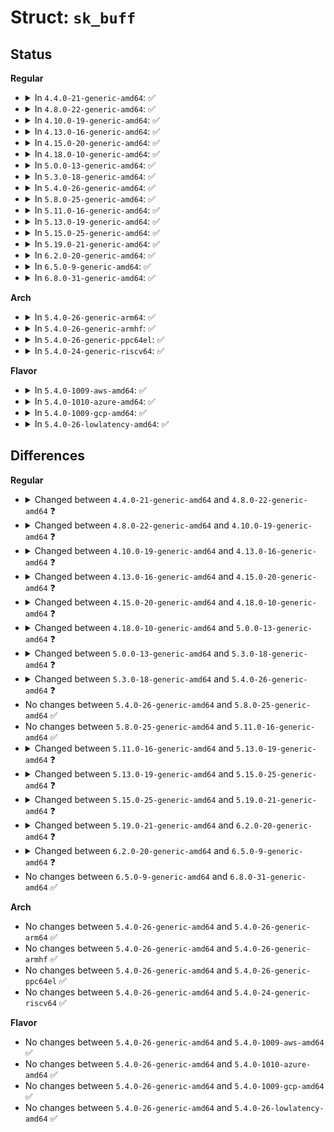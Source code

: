 # Struct: <code>sk_buff</code>

## Status
<b>Regular</b>
<ul>
<li>
<details>
<summary>In <code>4.4.0-21-generic-amd64</code>: ✅</summary>

```c
struct sk_buff {
    struct sk_buff * next;
    struct sk_buff * prev;
    ktime_t tstamp;
    struct skb_mstamp skb_mstamp;
    struct rb_node rbnode;
    struct sock * sk;
    struct net_device * dev;
    char[48] cb;
    long unsigned int _skb_refdst;
    void (*)(struct sk_buff *) destructor;
    struct sec_path * sp;
    struct nf_conntrack * nfct;
    struct nf_bridge_info * nf_bridge;
    unsigned int len;
    unsigned int data_len;
    __u16 mac_len;
    __u16 hdr_len;
    __u16 queue_mapping;
    __u8 cloned;
    __u8 nohdr;
    __u8 fclone;
    __u8 peeked;
    __u8 head_frag;
    __u8 xmit_more;
    __u32[0] headers_start;
    __u8[0] __pkt_type_offset;
    __u8 pkt_type;
    __u8 pfmemalloc;
    __u8 ignore_df;
    __u8 nfctinfo;
    __u8 nf_trace;
    __u8 ip_summed;
    __u8 ooo_okay;
    __u8 l4_hash;
    __u8 sw_hash;
    __u8 wifi_acked_valid;
    __u8 wifi_acked;
    __u8 no_fcs;
    __u8 encapsulation;
    __u8 encap_hdr_csum;
    __u8 csum_valid;
    __u8 csum_complete_sw;
    __u8 csum_level;
    __u8 csum_bad;
    __u8 ndisc_nodetype;
    __u8 ipvs_property;
    __u8 inner_protocol_type;
    __u8 remcsum_offload;
    __u16 tc_index;
    __u16 tc_verd;
    __wsum csum;
    __u16 csum_start;
    __u16 csum_offset;
    __u32 priority;
    int skb_iif;
    __u32 hash;
    __be16 vlan_proto;
    __u16 vlan_tci;
    unsigned int napi_id;
    unsigned int sender_cpu;
    __u32 secmark;
    __u32 mark;
    __u32 reserved_tailroom;
    __be16 inner_protocol;
    __u8 inner_ipproto;
    __u16 inner_transport_header;
    __u16 inner_network_header;
    __u16 inner_mac_header;
    __be16 protocol;
    __u16 transport_header;
    __u16 network_header;
    __u16 mac_header;
    __u32[0] headers_end;
    sk_buff_data_t tail;
    sk_buff_data_t end;
    unsigned char * head;
    unsigned char * data;
    unsigned int truesize;
    atomic_t users;
}
```
</details>
</li>
<li>
<details>
<summary>In <code>4.8.0-22-generic-amd64</code>: ✅</summary>

```c
struct sk_buff {
    struct sk_buff * next;
    struct sk_buff * prev;
    ktime_t tstamp;
    struct skb_mstamp skb_mstamp;
    struct rb_node rbnode;
    struct sock * sk;
    struct net_device * dev;
    char[48] cb;
    long unsigned int _skb_refdst;
    void (*)(struct sk_buff *) destructor;
    struct sec_path * sp;
    struct nf_conntrack * nfct;
    struct nf_bridge_info * nf_bridge;
    unsigned int len;
    unsigned int data_len;
    __u16 mac_len;
    __u16 hdr_len;
    __u16 queue_mapping;
    __u8 cloned;
    __u8 nohdr;
    __u8 fclone;
    __u8 peeked;
    __u8 head_frag;
    __u8 xmit_more;
    __u32[0] headers_start;
    __u8[0] __pkt_type_offset;
    __u8 pkt_type;
    __u8 pfmemalloc;
    __u8 ignore_df;
    __u8 nfctinfo;
    __u8 nf_trace;
    __u8 ip_summed;
    __u8 ooo_okay;
    __u8 l4_hash;
    __u8 sw_hash;
    __u8 wifi_acked_valid;
    __u8 wifi_acked;
    __u8 no_fcs;
    __u8 encapsulation;
    __u8 encap_hdr_csum;
    __u8 csum_valid;
    __u8 csum_complete_sw;
    __u8 csum_level;
    __u8 csum_bad;
    __u8 ndisc_nodetype;
    __u8 ipvs_property;
    __u8 inner_protocol_type;
    __u8 remcsum_offload;
    __u16 tc_index;
    __u16 tc_verd;
    __wsum csum;
    __u16 csum_start;
    __u16 csum_offset;
    __u32 priority;
    int skb_iif;
    __u32 hash;
    __be16 vlan_proto;
    __u16 vlan_tci;
    unsigned int napi_id;
    unsigned int sender_cpu;
    __u32 secmark;
    __u32 offload_fwd_mark;
    __u32 mark;
    __u32 reserved_tailroom;
    __be16 inner_protocol;
    __u8 inner_ipproto;
    __u16 inner_transport_header;
    __u16 inner_network_header;
    __u16 inner_mac_header;
    __be16 protocol;
    __u16 transport_header;
    __u16 network_header;
    __u16 mac_header;
    __u32[0] headers_end;
    sk_buff_data_t tail;
    sk_buff_data_t end;
    unsigned char * head;
    unsigned char * data;
    unsigned int truesize;
    atomic_t users;
}
```
</details>
</li>
<li>
<details>
<summary>In <code>4.10.0-19-generic-amd64</code>: ✅</summary>

```c
struct sk_buff {
    struct sk_buff * next;
    struct sk_buff * prev;
    ktime_t tstamp;
    struct skb_mstamp skb_mstamp;
    struct rb_node rbnode;
    struct sock * sk;
    struct net_device * dev;
    long unsigned int dev_scratch;
    char[48] cb;
    long unsigned int _skb_refdst;
    void (*)(struct sk_buff *) destructor;
    struct sec_path * sp;
    struct nf_conntrack * nfct;
    struct nf_bridge_info * nf_bridge;
    unsigned int len;
    unsigned int data_len;
    __u16 mac_len;
    __u16 hdr_len;
    __u16 queue_mapping;
    __u8[0] __cloned_offset;
    __u8 cloned;
    __u8 nohdr;
    __u8 fclone;
    __u8 peeked;
    __u8 head_frag;
    __u8 xmit_more;
    __u8 __unused;
    __u32[0] headers_start;
    __u8[0] __pkt_type_offset;
    __u8 pkt_type;
    __u8 pfmemalloc;
    __u8 ignore_df;
    __u8 nfctinfo;
    __u8 nf_trace;
    __u8 ip_summed;
    __u8 ooo_okay;
    __u8 l4_hash;
    __u8 sw_hash;
    __u8 wifi_acked_valid;
    __u8 wifi_acked;
    __u8 no_fcs;
    __u8 encapsulation;
    __u8 encap_hdr_csum;
    __u8 csum_valid;
    __u8 csum_complete_sw;
    __u8 csum_level;
    __u8 csum_bad;
    __u8 ndisc_nodetype;
    __u8 ipvs_property;
    __u8 inner_protocol_type;
    __u8 remcsum_offload;
    __u8 offload_fwd_mark;
    __u16 tc_index;
    __u16 tc_verd;
    __wsum csum;
    __u16 csum_start;
    __u16 csum_offset;
    __u32 priority;
    int skb_iif;
    __u32 hash;
    __be16 vlan_proto;
    __u16 vlan_tci;
    unsigned int napi_id;
    unsigned int sender_cpu;
    __u32 secmark;
    __u32 mark;
    __u32 reserved_tailroom;
    __be16 inner_protocol;
    __u8 inner_ipproto;
    __u16 inner_transport_header;
    __u16 inner_network_header;
    __u16 inner_mac_header;
    __be16 protocol;
    __u16 transport_header;
    __u16 network_header;
    __u16 mac_header;
    __u32[0] headers_end;
    sk_buff_data_t tail;
    sk_buff_data_t end;
    unsigned char * head;
    unsigned char * data;
    unsigned int truesize;
    atomic_t users;
}
```
</details>
</li>
<li>
<details>
<summary>In <code>4.13.0-16-generic-amd64</code>: ✅</summary>

```c
struct sk_buff {
    struct sk_buff * next;
    struct sk_buff * prev;
    ktime_t tstamp;
    u64 skb_mstamp;
    struct rb_node rbnode;
    struct sock * sk;
    struct net_device * dev;
    long unsigned int dev_scratch;
    char[48] cb;
    long unsigned int _skb_refdst;
    void (*)(struct sk_buff *) destructor;
    struct sec_path * sp;
    long unsigned int _nfct;
    struct nf_bridge_info * nf_bridge;
    unsigned int len;
    unsigned int data_len;
    __u16 mac_len;
    __u16 hdr_len;
    __u16 queue_mapping;
    __u8[0] __cloned_offset;
    __u8 cloned;
    __u8 nohdr;
    __u8 fclone;
    __u8 peeked;
    __u8 head_frag;
    __u8 xmit_more;
    __u8 __unused;
    __u32[0] headers_start;
    __u8[0] __pkt_type_offset;
    __u8 pkt_type;
    __u8 pfmemalloc;
    __u8 ignore_df;
    __u8 nf_trace;
    __u8 ip_summed;
    __u8 ooo_okay;
    __u8 l4_hash;
    __u8 sw_hash;
    __u8 wifi_acked_valid;
    __u8 wifi_acked;
    __u8 no_fcs;
    __u8 encapsulation;
    __u8 encap_hdr_csum;
    __u8 csum_valid;
    __u8 csum_complete_sw;
    __u8 csum_level;
    __u8 csum_not_inet;
    __u8 dst_pending_confirm;
    __u8 ndisc_nodetype;
    __u8 ipvs_property;
    __u8 inner_protocol_type;
    __u8 remcsum_offload;
    __u8 offload_fwd_mark;
    __u8 tc_skip_classify;
    __u8 tc_at_ingress;
    __u8 tc_redirected;
    __u8 tc_from_ingress;
    __u16 tc_index;
    __wsum csum;
    __u16 csum_start;
    __u16 csum_offset;
    __u32 priority;
    int skb_iif;
    __u32 hash;
    __be16 vlan_proto;
    __u16 vlan_tci;
    unsigned int napi_id;
    unsigned int sender_cpu;
    __u32 secmark;
    __u32 mark;
    __u32 reserved_tailroom;
    __be16 inner_protocol;
    __u8 inner_ipproto;
    __u16 inner_transport_header;
    __u16 inner_network_header;
    __u16 inner_mac_header;
    __be16 protocol;
    __u16 transport_header;
    __u16 network_header;
    __u16 mac_header;
    __u32[0] headers_end;
    sk_buff_data_t tail;
    sk_buff_data_t end;
    unsigned char * head;
    unsigned char * data;
    unsigned int truesize;
    refcount_t users;
}
```
</details>
</li>
<li>
<details>
<summary>In <code>4.15.0-20-generic-amd64</code>: ✅</summary>

```c
struct sk_buff {
    struct sk_buff * next;
    struct sk_buff * prev;
    struct net_device * dev;
    long unsigned int dev_scratch;
    struct rb_node rbnode;
    struct sock * sk;
    ktime_t tstamp;
    u64 skb_mstamp;
    char[48] cb;
    long unsigned int _skb_refdst;
    void (*)(struct sk_buff *) destructor;
    struct list_head tcp_tsorted_anchor;
    struct sec_path * sp;
    long unsigned int _nfct;
    struct nf_bridge_info * nf_bridge;
    unsigned int len;
    unsigned int data_len;
    __u16 mac_len;
    __u16 hdr_len;
    __u16 queue_mapping;
    __u8[0] __cloned_offset;
    __u8 cloned;
    __u8 nohdr;
    __u8 fclone;
    __u8 peeked;
    __u8 head_frag;
    __u8 xmit_more;
    __u8 __unused;
    __u32[0] headers_start;
    __u8[0] __pkt_type_offset;
    __u8 pkt_type;
    __u8 pfmemalloc;
    __u8 ignore_df;
    __u8 nf_trace;
    __u8 ip_summed;
    __u8 ooo_okay;
    __u8 l4_hash;
    __u8 sw_hash;
    __u8 wifi_acked_valid;
    __u8 wifi_acked;
    __u8 no_fcs;
    __u8 encapsulation;
    __u8 encap_hdr_csum;
    __u8 csum_valid;
    __u8 csum_complete_sw;
    __u8 csum_level;
    __u8 csum_not_inet;
    __u8 dst_pending_confirm;
    __u8 ndisc_nodetype;
    __u8 ipvs_property;
    __u8 inner_protocol_type;
    __u8 remcsum_offload;
    __u8 offload_fwd_mark;
    __u8 offload_mr_fwd_mark;
    __u8 tc_skip_classify;
    __u8 tc_at_ingress;
    __u8 tc_redirected;
    __u8 tc_from_ingress;
    __u16 tc_index;
    __wsum csum;
    __u16 csum_start;
    __u16 csum_offset;
    __u32 priority;
    int skb_iif;
    __u32 hash;
    __be16 vlan_proto;
    __u16 vlan_tci;
    unsigned int napi_id;
    unsigned int sender_cpu;
    __u32 secmark;
    __u32 mark;
    __u32 reserved_tailroom;
    __be16 inner_protocol;
    __u8 inner_ipproto;
    __u16 inner_transport_header;
    __u16 inner_network_header;
    __u16 inner_mac_header;
    __be16 protocol;
    __u16 transport_header;
    __u16 network_header;
    __u16 mac_header;
    __u32[0] headers_end;
    sk_buff_data_t tail;
    sk_buff_data_t end;
    unsigned char * head;
    unsigned char * data;
    unsigned int truesize;
    refcount_t users;
}
```
</details>
</li>
<li>
<details>
<summary>In <code>4.18.0-10-generic-amd64</code>: ✅</summary>

```c
struct sk_buff {
    struct sk_buff * next;
    struct sk_buff * prev;
    struct net_device * dev;
    long unsigned int dev_scratch;
    int ip_defrag_offset;
    struct rb_node rbnode;
    struct sock * sk;
    ktime_t tstamp;
    u64 skb_mstamp;
    char[48] cb;
    long unsigned int _skb_refdst;
    void (*)(struct sk_buff *) destructor;
    struct list_head tcp_tsorted_anchor;
    struct sec_path * sp;
    long unsigned int _nfct;
    struct nf_bridge_info * nf_bridge;
    unsigned int len;
    unsigned int data_len;
    __u16 mac_len;
    __u16 hdr_len;
    __u16 queue_mapping;
    __u8[0] __cloned_offset;
    __u8 cloned;
    __u8 nohdr;
    __u8 fclone;
    __u8 peeked;
    __u8 head_frag;
    __u8 xmit_more;
    __u8 pfmemalloc;
    __u32[0] headers_start;
    __u8[0] __pkt_type_offset;
    __u8 pkt_type;
    __u8 ignore_df;
    __u8 nf_trace;
    __u8 ip_summed;
    __u8 ooo_okay;
    __u8 l4_hash;
    __u8 sw_hash;
    __u8 wifi_acked_valid;
    __u8 wifi_acked;
    __u8 no_fcs;
    __u8 encapsulation;
    __u8 encap_hdr_csum;
    __u8 csum_valid;
    __u8 csum_complete_sw;
    __u8 csum_level;
    __u8 csum_not_inet;
    __u8 dst_pending_confirm;
    __u8 ndisc_nodetype;
    __u8 ipvs_property;
    __u8 inner_protocol_type;
    __u8 remcsum_offload;
    __u8 offload_fwd_mark;
    __u8 offload_mr_fwd_mark;
    __u8 tc_skip_classify;
    __u8 tc_at_ingress;
    __u8 tc_redirected;
    __u8 tc_from_ingress;
    __u16 tc_index;
    __wsum csum;
    __u16 csum_start;
    __u16 csum_offset;
    __u32 priority;
    int skb_iif;
    __u32 hash;
    __be16 vlan_proto;
    __u16 vlan_tci;
    unsigned int napi_id;
    unsigned int sender_cpu;
    __u32 secmark;
    __u32 mark;
    __u32 reserved_tailroom;
    __be16 inner_protocol;
    __u8 inner_ipproto;
    __u16 inner_transport_header;
    __u16 inner_network_header;
    __u16 inner_mac_header;
    __be16 protocol;
    __u16 transport_header;
    __u16 network_header;
    __u16 mac_header;
    __u32[0] headers_end;
    sk_buff_data_t tail;
    sk_buff_data_t end;
    unsigned char * head;
    unsigned char * data;
    unsigned int truesize;
    refcount_t users;
}
```
</details>
</li>
<li>
<details>
<summary>In <code>5.0.0-13-generic-amd64</code>: ✅</summary>

```c
struct sk_buff {
    struct sk_buff * next;
    struct sk_buff * prev;
    struct net_device * dev;
    long unsigned int dev_scratch;
    struct rb_node rbnode;
    struct list_head list;
    struct sock * sk;
    int ip_defrag_offset;
    ktime_t tstamp;
    u64 skb_mstamp_ns;
    char[48] cb;
    long unsigned int _skb_refdst;
    void (*)(struct sk_buff *) destructor;
    struct list_head tcp_tsorted_anchor;
    long unsigned int _nfct;
    unsigned int len;
    unsigned int data_len;
    __u16 mac_len;
    __u16 hdr_len;
    __u16 queue_mapping;
    __u8[0] __cloned_offset;
    __u8 cloned;
    __u8 nohdr;
    __u8 fclone;
    __u8 peeked;
    __u8 head_frag;
    __u8 xmit_more;
    __u8 pfmemalloc;
    __u8 active_extensions;
    __u32[0] headers_start;
    __u8[0] __pkt_type_offset;
    __u8 pkt_type;
    __u8 ignore_df;
    __u8 nf_trace;
    __u8 ip_summed;
    __u8 ooo_okay;
    __u8 l4_hash;
    __u8 sw_hash;
    __u8 wifi_acked_valid;
    __u8 wifi_acked;
    __u8 no_fcs;
    __u8 encapsulation;
    __u8 encap_hdr_csum;
    __u8 csum_valid;
    __u8[0] __pkt_vlan_present_offset;
    __u8 vlan_present;
    __u8 csum_complete_sw;
    __u8 csum_level;
    __u8 csum_not_inet;
    __u8 dst_pending_confirm;
    __u8 ndisc_nodetype;
    __u8 ipvs_property;
    __u8 inner_protocol_type;
    __u8 remcsum_offload;
    __u8 offload_fwd_mark;
    __u8 offload_l3_fwd_mark;
    __u8 tc_skip_classify;
    __u8 tc_at_ingress;
    __u8 tc_redirected;
    __u8 tc_from_ingress;
    __u8 decrypted;
    __u16 tc_index;
    __wsum csum;
    __u16 csum_start;
    __u16 csum_offset;
    __u32 priority;
    int skb_iif;
    __u32 hash;
    __be16 vlan_proto;
    __u16 vlan_tci;
    unsigned int napi_id;
    unsigned int sender_cpu;
    __u32 secmark;
    __u32 mark;
    __u32 reserved_tailroom;
    __be16 inner_protocol;
    __u8 inner_ipproto;
    __u16 inner_transport_header;
    __u16 inner_network_header;
    __u16 inner_mac_header;
    __be16 protocol;
    __u16 transport_header;
    __u16 network_header;
    __u16 mac_header;
    __u32[0] headers_end;
    sk_buff_data_t tail;
    sk_buff_data_t end;
    unsigned char * head;
    unsigned char * data;
    unsigned int truesize;
    refcount_t users;
    struct skb_ext * extensions;
}
```
</details>
</li>
<li>
<details>
<summary>In <code>5.3.0-18-generic-amd64</code>: ✅</summary>

```c
struct sk_buff {
    struct sk_buff * next;
    struct sk_buff * prev;
    struct net_device * dev;
    long unsigned int dev_scratch;
    struct rb_node rbnode;
    struct list_head list;
    struct sock * sk;
    int ip_defrag_offset;
    ktime_t tstamp;
    u64 skb_mstamp_ns;
    char[48] cb;
    long unsigned int _skb_refdst;
    void (*)(struct sk_buff *) destructor;
    struct list_head tcp_tsorted_anchor;
    long unsigned int _nfct;
    unsigned int len;
    unsigned int data_len;
    __u16 mac_len;
    __u16 hdr_len;
    __u16 queue_mapping;
    __u8[0] __cloned_offset;
    __u8 cloned;
    __u8 nohdr;
    __u8 fclone;
    __u8 peeked;
    __u8 head_frag;
    __u8 pfmemalloc;
    __u8 active_extensions;
    __u32[0] headers_start;
    __u8[0] __pkt_type_offset;
    __u8 pkt_type;
    __u8 ignore_df;
    __u8 nf_trace;
    __u8 ip_summed;
    __u8 ooo_okay;
    __u8 l4_hash;
    __u8 sw_hash;
    __u8 wifi_acked_valid;
    __u8 wifi_acked;
    __u8 no_fcs;
    __u8 encapsulation;
    __u8 encap_hdr_csum;
    __u8 csum_valid;
    __u8[0] __pkt_vlan_present_offset;
    __u8 vlan_present;
    __u8 csum_complete_sw;
    __u8 csum_level;
    __u8 csum_not_inet;
    __u8 dst_pending_confirm;
    __u8 ndisc_nodetype;
    __u8 ipvs_property;
    __u8 inner_protocol_type;
    __u8 remcsum_offload;
    __u8 offload_fwd_mark;
    __u8 offload_l3_fwd_mark;
    __u8 tc_skip_classify;
    __u8 tc_at_ingress;
    __u8 tc_redirected;
    __u8 tc_from_ingress;
    __u8 decrypted;
    __u16 tc_index;
    __wsum csum;
    __u16 csum_start;
    __u16 csum_offset;
    __u32 priority;
    int skb_iif;
    __u32 hash;
    __be16 vlan_proto;
    __u16 vlan_tci;
    unsigned int napi_id;
    unsigned int sender_cpu;
    __u32 secmark;
    __u32 mark;
    __u32 reserved_tailroom;
    __be16 inner_protocol;
    __u8 inner_ipproto;
    __u16 inner_transport_header;
    __u16 inner_network_header;
    __u16 inner_mac_header;
    __be16 protocol;
    __u16 transport_header;
    __u16 network_header;
    __u16 mac_header;
    __u32[0] headers_end;
    sk_buff_data_t tail;
    sk_buff_data_t end;
    unsigned char * head;
    unsigned char * data;
    unsigned int truesize;
    refcount_t users;
    struct skb_ext * extensions;
}
```
</details>
</li>
<li>
<details>
<summary>In <code>5.4.0-26-generic-amd64</code>: ✅</summary>

```c
struct sk_buff {
    struct sk_buff * next;
    struct sk_buff * prev;
    struct net_device * dev;
    long unsigned int dev_scratch;
    struct rb_node rbnode;
    struct list_head list;
    struct sock * sk;
    int ip_defrag_offset;
    ktime_t tstamp;
    u64 skb_mstamp_ns;
    char[48] cb;
    long unsigned int _skb_refdst;
    void (*)(struct sk_buff *) destructor;
    struct list_head tcp_tsorted_anchor;
    long unsigned int _nfct;
    unsigned int len;
    unsigned int data_len;
    __u16 mac_len;
    __u16 hdr_len;
    __u16 queue_mapping;
    __u8[0] __cloned_offset;
    __u8 cloned;
    __u8 nohdr;
    __u8 fclone;
    __u8 peeked;
    __u8 head_frag;
    __u8 pfmemalloc;
    __u8 active_extensions;
    __u32[0] headers_start;
    __u8[0] __pkt_type_offset;
    __u8 pkt_type;
    __u8 ignore_df;
    __u8 nf_trace;
    __u8 ip_summed;
    __u8 ooo_okay;
    __u8 l4_hash;
    __u8 sw_hash;
    __u8 wifi_acked_valid;
    __u8 wifi_acked;
    __u8 no_fcs;
    __u8 encapsulation;
    __u8 encap_hdr_csum;
    __u8 csum_valid;
    __u8[0] __pkt_vlan_present_offset;
    __u8 vlan_present;
    __u8 csum_complete_sw;
    __u8 csum_level;
    __u8 csum_not_inet;
    __u8 dst_pending_confirm;
    __u8 ndisc_nodetype;
    __u8 ipvs_property;
    __u8 inner_protocol_type;
    __u8 remcsum_offload;
    __u8 offload_fwd_mark;
    __u8 offload_l3_fwd_mark;
    __u8 tc_skip_classify;
    __u8 tc_at_ingress;
    __u8 redirected;
    __u8 from_ingress;
    __u8 decrypted;
    __u16 tc_index;
    __wsum csum;
    __u16 csum_start;
    __u16 csum_offset;
    __u32 priority;
    int skb_iif;
    __u32 hash;
    __be16 vlan_proto;
    __u16 vlan_tci;
    unsigned int napi_id;
    unsigned int sender_cpu;
    __u32 secmark;
    __u32 mark;
    __u32 reserved_tailroom;
    __be16 inner_protocol;
    __u8 inner_ipproto;
    __u16 inner_transport_header;
    __u16 inner_network_header;
    __u16 inner_mac_header;
    __be16 protocol;
    __u16 transport_header;
    __u16 network_header;
    __u16 mac_header;
    __u32[0] headers_end;
    sk_buff_data_t tail;
    sk_buff_data_t end;
    unsigned char * head;
    unsigned char * data;
    unsigned int truesize;
    refcount_t users;
    struct skb_ext * extensions;
}
```
</details>
</li>
<li>
<details>
<summary>In <code>5.8.0-25-generic-amd64</code>: ✅</summary>

```c
struct sk_buff {
    struct sk_buff * next;
    struct sk_buff * prev;
    struct net_device * dev;
    long unsigned int dev_scratch;
    struct rb_node rbnode;
    struct list_head list;
    struct sock * sk;
    int ip_defrag_offset;
    ktime_t tstamp;
    u64 skb_mstamp_ns;
    char[48] cb;
    long unsigned int _skb_refdst;
    void (*)(struct sk_buff *) destructor;
    struct list_head tcp_tsorted_anchor;
    long unsigned int _nfct;
    unsigned int len;
    unsigned int data_len;
    __u16 mac_len;
    __u16 hdr_len;
    __u16 queue_mapping;
    __u8[0] __cloned_offset;
    __u8 cloned;
    __u8 nohdr;
    __u8 fclone;
    __u8 peeked;
    __u8 head_frag;
    __u8 pfmemalloc;
    __u8 active_extensions;
    __u32[0] headers_start;
    __u8[0] __pkt_type_offset;
    __u8 pkt_type;
    __u8 ignore_df;
    __u8 nf_trace;
    __u8 ip_summed;
    __u8 ooo_okay;
    __u8 l4_hash;
    __u8 sw_hash;
    __u8 wifi_acked_valid;
    __u8 wifi_acked;
    __u8 no_fcs;
    __u8 encapsulation;
    __u8 encap_hdr_csum;
    __u8 csum_valid;
    __u8[0] __pkt_vlan_present_offset;
    __u8 vlan_present;
    __u8 csum_complete_sw;
    __u8 csum_level;
    __u8 csum_not_inet;
    __u8 dst_pending_confirm;
    __u8 ndisc_nodetype;
    __u8 ipvs_property;
    __u8 inner_protocol_type;
    __u8 remcsum_offload;
    __u8 offload_fwd_mark;
    __u8 offload_l3_fwd_mark;
    __u8 tc_skip_classify;
    __u8 tc_at_ingress;
    __u8 redirected;
    __u8 from_ingress;
    __u8 decrypted;
    __u16 tc_index;
    __wsum csum;
    __u16 csum_start;
    __u16 csum_offset;
    __u32 priority;
    int skb_iif;
    __u32 hash;
    __be16 vlan_proto;
    __u16 vlan_tci;
    unsigned int napi_id;
    unsigned int sender_cpu;
    __u32 secmark;
    __u32 mark;
    __u32 reserved_tailroom;
    __be16 inner_protocol;
    __u8 inner_ipproto;
    __u16 inner_transport_header;
    __u16 inner_network_header;
    __u16 inner_mac_header;
    __be16 protocol;
    __u16 transport_header;
    __u16 network_header;
    __u16 mac_header;
    __u32[0] headers_end;
    sk_buff_data_t tail;
    sk_buff_data_t end;
    unsigned char * head;
    unsigned char * data;
    unsigned int truesize;
    refcount_t users;
    struct skb_ext * extensions;
}
```
</details>
</li>
<li>
<details>
<summary>In <code>5.11.0-16-generic-amd64</code>: ✅</summary>

```c
struct sk_buff {
    struct sk_buff * next;
    struct sk_buff * prev;
    struct net_device * dev;
    long unsigned int dev_scratch;
    struct rb_node rbnode;
    struct list_head list;
    struct sock * sk;
    int ip_defrag_offset;
    ktime_t tstamp;
    u64 skb_mstamp_ns;
    char[48] cb;
    long unsigned int _skb_refdst;
    void (*)(struct sk_buff *) destructor;
    struct list_head tcp_tsorted_anchor;
    long unsigned int _nfct;
    unsigned int len;
    unsigned int data_len;
    __u16 mac_len;
    __u16 hdr_len;
    __u16 queue_mapping;
    __u8[0] __cloned_offset;
    __u8 cloned;
    __u8 nohdr;
    __u8 fclone;
    __u8 peeked;
    __u8 head_frag;
    __u8 pfmemalloc;
    __u8 active_extensions;
    __u32[0] headers_start;
    __u8[0] __pkt_type_offset;
    __u8 pkt_type;
    __u8 ignore_df;
    __u8 nf_trace;
    __u8 ip_summed;
    __u8 ooo_okay;
    __u8 l4_hash;
    __u8 sw_hash;
    __u8 wifi_acked_valid;
    __u8 wifi_acked;
    __u8 no_fcs;
    __u8 encapsulation;
    __u8 encap_hdr_csum;
    __u8 csum_valid;
    __u8[0] __pkt_vlan_present_offset;
    __u8 vlan_present;
    __u8 csum_complete_sw;
    __u8 csum_level;
    __u8 csum_not_inet;
    __u8 dst_pending_confirm;
    __u8 ndisc_nodetype;
    __u8 ipvs_property;
    __u8 inner_protocol_type;
    __u8 remcsum_offload;
    __u8 offload_fwd_mark;
    __u8 offload_l3_fwd_mark;
    __u8 tc_skip_classify;
    __u8 tc_at_ingress;
    __u8 redirected;
    __u8 from_ingress;
    __u8 decrypted;
    __u16 tc_index;
    __wsum csum;
    __u16 csum_start;
    __u16 csum_offset;
    __u32 priority;
    int skb_iif;
    __u32 hash;
    __be16 vlan_proto;
    __u16 vlan_tci;
    unsigned int napi_id;
    unsigned int sender_cpu;
    __u32 secmark;
    __u32 mark;
    __u32 reserved_tailroom;
    __be16 inner_protocol;
    __u8 inner_ipproto;
    __u16 inner_transport_header;
    __u16 inner_network_header;
    __u16 inner_mac_header;
    __be16 protocol;
    __u16 transport_header;
    __u16 network_header;
    __u16 mac_header;
    __u32[0] headers_end;
    sk_buff_data_t tail;
    sk_buff_data_t end;
    unsigned char * head;
    unsigned char * data;
    unsigned int truesize;
    refcount_t users;
    struct skb_ext * extensions;
}
```
</details>
</li>
<li>
<details>
<summary>In <code>5.13.0-19-generic-amd64</code>: ✅</summary>

```c
struct sk_buff {
    struct sk_buff * next;
    struct sk_buff * prev;
    struct net_device * dev;
    long unsigned int dev_scratch;
    struct rb_node rbnode;
    struct list_head list;
    struct sock * sk;
    int ip_defrag_offset;
    ktime_t tstamp;
    u64 skb_mstamp_ns;
    char[48] cb;
    long unsigned int _skb_refdst;
    void (*)(struct sk_buff *) destructor;
    struct list_head tcp_tsorted_anchor;
    long unsigned int _sk_redir;
    long unsigned int _nfct;
    unsigned int len;
    unsigned int data_len;
    __u16 mac_len;
    __u16 hdr_len;
    __u16 queue_mapping;
    __u8[0] __cloned_offset;
    __u8 cloned;
    __u8 nohdr;
    __u8 fclone;
    __u8 peeked;
    __u8 head_frag;
    __u8 pfmemalloc;
    __u8 active_extensions;
    __u32[0] headers_start;
    __u8[0] __pkt_type_offset;
    __u8 pkt_type;
    __u8 ignore_df;
    __u8 nf_trace;
    __u8 ip_summed;
    __u8 ooo_okay;
    __u8 l4_hash;
    __u8 sw_hash;
    __u8 wifi_acked_valid;
    __u8 wifi_acked;
    __u8 no_fcs;
    __u8 encapsulation;
    __u8 encap_hdr_csum;
    __u8 csum_valid;
    __u8[0] __pkt_vlan_present_offset;
    __u8 vlan_present;
    __u8 csum_complete_sw;
    __u8 csum_level;
    __u8 csum_not_inet;
    __u8 dst_pending_confirm;
    __u8 ndisc_nodetype;
    __u8 ipvs_property;
    __u8 inner_protocol_type;
    __u8 remcsum_offload;
    __u8 offload_fwd_mark;
    __u8 offload_l3_fwd_mark;
    __u8 tc_skip_classify;
    __u8 tc_at_ingress;
    __u8 redirected;
    __u8 from_ingress;
    __u8 decrypted;
    __u16 tc_index;
    __wsum csum;
    __u16 csum_start;
    __u16 csum_offset;
    __u32 priority;
    int skb_iif;
    __u32 hash;
    __be16 vlan_proto;
    __u16 vlan_tci;
    unsigned int napi_id;
    unsigned int sender_cpu;
    __u32 secmark;
    __u32 mark;
    __u32 reserved_tailroom;
    __be16 inner_protocol;
    __u8 inner_ipproto;
    __u16 inner_transport_header;
    __u16 inner_network_header;
    __u16 inner_mac_header;
    __be16 protocol;
    __u16 transport_header;
    __u16 network_header;
    __u16 mac_header;
    __u32[0] headers_end;
    sk_buff_data_t tail;
    sk_buff_data_t end;
    unsigned char * head;
    unsigned char * data;
    unsigned int truesize;
    refcount_t users;
    struct skb_ext * extensions;
}
```
</details>
</li>
<li>
<details>
<summary>In <code>5.15.0-25-generic-amd64</code>: ✅</summary>

```c
struct sk_buff {
    struct sk_buff * next;
    struct sk_buff * prev;
    struct net_device * dev;
    long unsigned int dev_scratch;
    struct rb_node rbnode;
    struct list_head list;
    struct sock * sk;
    int ip_defrag_offset;
    ktime_t tstamp;
    u64 skb_mstamp_ns;
    char[48] cb;
    long unsigned int _skb_refdst;
    void (*)(struct sk_buff *) destructor;
    struct list_head tcp_tsorted_anchor;
    long unsigned int _sk_redir;
    long unsigned int _nfct;
    unsigned int len;
    unsigned int data_len;
    __u16 mac_len;
    __u16 hdr_len;
    __u16 queue_mapping;
    __u8[0] __cloned_offset;
    __u8 cloned;
    __u8 nohdr;
    __u8 fclone;
    __u8 peeked;
    __u8 head_frag;
    __u8 pfmemalloc;
    __u8 pp_recycle;
    __u8 active_extensions;
    __u32[0] headers_start;
    __u8[0] __pkt_type_offset;
    __u8 pkt_type;
    __u8 ignore_df;
    __u8 nf_trace;
    __u8 ip_summed;
    __u8 ooo_okay;
    __u8 l4_hash;
    __u8 sw_hash;
    __u8 wifi_acked_valid;
    __u8 wifi_acked;
    __u8 no_fcs;
    __u8 encapsulation;
    __u8 encap_hdr_csum;
    __u8 csum_valid;
    __u8[0] __pkt_vlan_present_offset;
    __u8 vlan_present;
    __u8 csum_complete_sw;
    __u8 csum_level;
    __u8 csum_not_inet;
    __u8 dst_pending_confirm;
    __u8 ndisc_nodetype;
    __u8 ipvs_property;
    __u8 inner_protocol_type;
    __u8 remcsum_offload;
    __u8 offload_fwd_mark;
    __u8 offload_l3_fwd_mark;
    __u8 tc_skip_classify;
    __u8 tc_at_ingress;
    __u8 redirected;
    __u8 from_ingress;
    __u8 decrypted;
    __u8 slow_gro;
    __u16 tc_index;
    __wsum csum;
    __u16 csum_start;
    __u16 csum_offset;
    __u32 priority;
    int skb_iif;
    __u32 hash;
    __be16 vlan_proto;
    __u16 vlan_tci;
    unsigned int napi_id;
    unsigned int sender_cpu;
    __u32 secmark;
    __u32 mark;
    __u32 reserved_tailroom;
    __be16 inner_protocol;
    __u8 inner_ipproto;
    __u16 inner_transport_header;
    __u16 inner_network_header;
    __u16 inner_mac_header;
    __be16 protocol;
    __u16 transport_header;
    __u16 network_header;
    __u16 mac_header;
    __u32[0] headers_end;
    sk_buff_data_t tail;
    sk_buff_data_t end;
    unsigned char * head;
    unsigned char * data;
    unsigned int truesize;
    refcount_t users;
    struct skb_ext * extensions;
}
```
</details>
</li>
<li>
<details>
<summary>In <code>5.19.0-21-generic-amd64</code>: ✅</summary>

```c
struct sk_buff {
    struct sk_buff * next;
    struct sk_buff * prev;
    struct net_device * dev;
    long unsigned int dev_scratch;
    struct rb_node rbnode;
    struct list_head list;
    struct llist_node ll_node;
    struct sock * sk;
    int ip_defrag_offset;
    ktime_t tstamp;
    u64 skb_mstamp_ns;
    char[48] cb;
    long unsigned int _skb_refdst;
    void (*)(struct sk_buff *) destructor;
    struct list_head tcp_tsorted_anchor;
    long unsigned int _sk_redir;
    long unsigned int _nfct;
    unsigned int len;
    unsigned int data_len;
    __u16 mac_len;
    __u16 hdr_len;
    __u16 queue_mapping;
    __u8[0] __cloned_offset;
    __u8 cloned;
    __u8 nohdr;
    __u8 fclone;
    __u8 peeked;
    __u8 head_frag;
    __u8 pfmemalloc;
    __u8 pp_recycle;
    __u8 active_extensions;
    __u8[0] __pkt_type_offset;
    __u8 pkt_type;
    __u8 ignore_df;
    __u8 nf_trace;
    __u8 ip_summed;
    __u8 ooo_okay;
    __u8 l4_hash;
    __u8 sw_hash;
    __u8 wifi_acked_valid;
    __u8 wifi_acked;
    __u8 no_fcs;
    __u8 encapsulation;
    __u8 encap_hdr_csum;
    __u8 csum_valid;
    __u8[0] __pkt_vlan_present_offset;
    __u8 vlan_present;
    __u8 csum_complete_sw;
    __u8 csum_level;
    __u8 dst_pending_confirm;
    __u8 mono_delivery_time;
    __u8 tc_skip_classify;
    __u8 tc_at_ingress;
    __u8 ndisc_nodetype;
    __u8 ipvs_property;
    __u8 inner_protocol_type;
    __u8 remcsum_offload;
    __u8 offload_fwd_mark;
    __u8 offload_l3_fwd_mark;
    __u8 redirected;
    __u8 from_ingress;
    __u8 nf_skip_egress;
    __u8 decrypted;
    __u8 slow_gro;
    __u8 csum_not_inet;
    __u16 tc_index;
    __wsum csum;
    __u16 csum_start;
    __u16 csum_offset;
    __u32 priority;
    int skb_iif;
    __u32 hash;
    __be16 vlan_proto;
    __u16 vlan_tci;
    unsigned int napi_id;
    unsigned int sender_cpu;
    u16 alloc_cpu;
    __u32 secmark;
    __u32 mark;
    __u32 reserved_tailroom;
    __be16 inner_protocol;
    __u8 inner_ipproto;
    __u16 inner_transport_header;
    __u16 inner_network_header;
    __u16 inner_mac_header;
    __be16 protocol;
    __u16 transport_header;
    __u16 network_header;
    __u16 mac_header;
    struct (anon) headers;
    sk_buff_data_t tail;
    sk_buff_data_t end;
    unsigned char * head;
    unsigned char * data;
    unsigned int truesize;
    refcount_t users;
    struct skb_ext * extensions;
}
```
</details>
</li>
<li>
<details>
<summary>In <code>6.2.0-20-generic-amd64</code>: ✅</summary>

```c
struct sk_buff {
    struct sk_buff * next;
    struct sk_buff * prev;
    struct net_device * dev;
    long unsigned int dev_scratch;
    struct rb_node rbnode;
    struct list_head list;
    struct llist_node ll_node;
    struct sock * sk;
    int ip_defrag_offset;
    ktime_t tstamp;
    u64 skb_mstamp_ns;
    char[48] cb;
    long unsigned int _skb_refdst;
    void (*)(struct sk_buff *) destructor;
    struct list_head tcp_tsorted_anchor;
    long unsigned int _sk_redir;
    long unsigned int _nfct;
    unsigned int len;
    unsigned int data_len;
    __u16 mac_len;
    __u16 hdr_len;
    __u16 queue_mapping;
    __u8[0] __cloned_offset;
    __u8 cloned;
    __u8 nohdr;
    __u8 fclone;
    __u8 peeked;
    __u8 head_frag;
    __u8 pfmemalloc;
    __u8 pp_recycle;
    __u8 active_extensions;
    __u8[0] __pkt_type_offset;
    __u8 pkt_type;
    __u8 ignore_df;
    __u8 nf_trace;
    __u8 ip_summed;
    __u8 ooo_okay;
    __u8 l4_hash;
    __u8 sw_hash;
    __u8 wifi_acked_valid;
    __u8 wifi_acked;
    __u8 no_fcs;
    __u8 encapsulation;
    __u8 encap_hdr_csum;
    __u8 csum_valid;
    __u8[0] __pkt_vlan_present_offset;
    __u8 remcsum_offload;
    __u8 csum_complete_sw;
    __u8 csum_level;
    __u8 dst_pending_confirm;
    __u8 mono_delivery_time;
    __u8 tc_skip_classify;
    __u8 tc_at_ingress;
    __u8 ndisc_nodetype;
    __u8 ipvs_property;
    __u8 inner_protocol_type;
    __u8 offload_fwd_mark;
    __u8 offload_l3_fwd_mark;
    __u8 redirected;
    __u8 from_ingress;
    __u8 nf_skip_egress;
    __u8 decrypted;
    __u8 slow_gro;
    __u8 csum_not_inet;
    __u8 scm_io_uring;
    __u16 tc_index;
    __wsum csum;
    __u16 csum_start;
    __u16 csum_offset;
    __u32 priority;
    int skb_iif;
    __u32 hash;
    u32 vlan_all;
    __be16 vlan_proto;
    __u16 vlan_tci;
    unsigned int napi_id;
    unsigned int sender_cpu;
    u16 alloc_cpu;
    __u32 secmark;
    __u32 mark;
    __u32 reserved_tailroom;
    __be16 inner_protocol;
    __u8 inner_ipproto;
    __u16 inner_transport_header;
    __u16 inner_network_header;
    __u16 inner_mac_header;
    __be16 protocol;
    __u16 transport_header;
    __u16 network_header;
    __u16 mac_header;
    struct (anon) headers;
    sk_buff_data_t tail;
    sk_buff_data_t end;
    unsigned char * head;
    unsigned char * data;
    unsigned int truesize;
    refcount_t users;
    struct skb_ext * extensions;
}
```
</details>
</li>
<li>
<details>
<summary>In <code>6.5.0-9-generic-amd64</code>: ✅</summary>

```c
struct sk_buff {
    struct sk_buff * next;
    struct sk_buff * prev;
    struct net_device * dev;
    long unsigned int dev_scratch;
    struct rb_node rbnode;
    struct list_head list;
    struct llist_node ll_node;
    struct sock * sk;
    int ip_defrag_offset;
    ktime_t tstamp;
    u64 skb_mstamp_ns;
    char[48] cb;
    long unsigned int _skb_refdst;
    void (*)(struct sk_buff *) destructor;
    struct list_head tcp_tsorted_anchor;
    long unsigned int _sk_redir;
    long unsigned int _nfct;
    unsigned int len;
    unsigned int data_len;
    __u16 mac_len;
    __u16 hdr_len;
    __u16 queue_mapping;
    __u8[0] __cloned_offset;
    __u8 cloned;
    __u8 nohdr;
    __u8 fclone;
    __u8 peeked;
    __u8 head_frag;
    __u8 pfmemalloc;
    __u8 pp_recycle;
    __u8 active_extensions;
    __u8[0] __pkt_type_offset;
    __u8 pkt_type;
    __u8 ignore_df;
    __u8 dst_pending_confirm;
    __u8 ip_summed;
    __u8 ooo_okay;
    __u8[0] __mono_tc_offset;
    __u8 mono_delivery_time;
    __u8 tc_at_ingress;
    __u8 tc_skip_classify;
    __u8 remcsum_offload;
    __u8 csum_complete_sw;
    __u8 csum_level;
    __u8 inner_protocol_type;
    __u8 l4_hash;
    __u8 sw_hash;
    __u8 wifi_acked_valid;
    __u8 wifi_acked;
    __u8 no_fcs;
    __u8 encapsulation;
    __u8 encap_hdr_csum;
    __u8 csum_valid;
    __u8 ndisc_nodetype;
    __u8 ipvs_property;
    __u8 nf_trace;
    __u8 offload_fwd_mark;
    __u8 offload_l3_fwd_mark;
    __u8 redirected;
    __u8 from_ingress;
    __u8 nf_skip_egress;
    __u8 decrypted;
    __u8 slow_gro;
    __u8 csum_not_inet;
    __u16 tc_index;
    u16 alloc_cpu;
    __wsum csum;
    __u16 csum_start;
    __u16 csum_offset;
    __u32 priority;
    int skb_iif;
    __u32 hash;
    u32 vlan_all;
    __be16 vlan_proto;
    __u16 vlan_tci;
    unsigned int napi_id;
    unsigned int sender_cpu;
    __u32 secmark;
    __u32 mark;
    __u32 reserved_tailroom;
    __be16 inner_protocol;
    __u8 inner_ipproto;
    __u16 inner_transport_header;
    __u16 inner_network_header;
    __u16 inner_mac_header;
    __be16 protocol;
    __u16 transport_header;
    __u16 network_header;
    __u16 mac_header;
    struct (anon) headers;
    sk_buff_data_t tail;
    sk_buff_data_t end;
    unsigned char * head;
    unsigned char * data;
    unsigned int truesize;
    refcount_t users;
    struct skb_ext * extensions;
}
```
</details>
</li>
<li>
<details>
<summary>In <code>6.8.0-31-generic-amd64</code>: ✅</summary>

```c
struct sk_buff {
    struct sk_buff * next;
    struct sk_buff * prev;
    struct net_device * dev;
    long unsigned int dev_scratch;
    struct rb_node rbnode;
    struct list_head list;
    struct llist_node ll_node;
    struct sock * sk;
    int ip_defrag_offset;
    ktime_t tstamp;
    u64 skb_mstamp_ns;
    char[48] cb;
    long unsigned int _skb_refdst;
    void (*)(struct sk_buff *) destructor;
    struct list_head tcp_tsorted_anchor;
    long unsigned int _sk_redir;
    long unsigned int _nfct;
    unsigned int len;
    unsigned int data_len;
    __u16 mac_len;
    __u16 hdr_len;
    __u16 queue_mapping;
    __u8[0] __cloned_offset;
    __u8 cloned;
    __u8 nohdr;
    __u8 fclone;
    __u8 peeked;
    __u8 head_frag;
    __u8 pfmemalloc;
    __u8 pp_recycle;
    __u8 active_extensions;
    __u8[0] __pkt_type_offset;
    __u8 pkt_type;
    __u8 ignore_df;
    __u8 dst_pending_confirm;
    __u8 ip_summed;
    __u8 ooo_okay;
    __u8[0] __mono_tc_offset;
    __u8 mono_delivery_time;
    __u8 tc_at_ingress;
    __u8 tc_skip_classify;
    __u8 remcsum_offload;
    __u8 csum_complete_sw;
    __u8 csum_level;
    __u8 inner_protocol_type;
    __u8 l4_hash;
    __u8 sw_hash;
    __u8 wifi_acked_valid;
    __u8 wifi_acked;
    __u8 no_fcs;
    __u8 encapsulation;
    __u8 encap_hdr_csum;
    __u8 csum_valid;
    __u8 ndisc_nodetype;
    __u8 ipvs_property;
    __u8 nf_trace;
    __u8 offload_fwd_mark;
    __u8 offload_l3_fwd_mark;
    __u8 redirected;
    __u8 from_ingress;
    __u8 nf_skip_egress;
    __u8 decrypted;
    __u8 slow_gro;
    __u8 csum_not_inet;
    __u16 tc_index;
    u16 alloc_cpu;
    __wsum csum;
    __u16 csum_start;
    __u16 csum_offset;
    __u32 priority;
    int skb_iif;
    __u32 hash;
    u32 vlan_all;
    __be16 vlan_proto;
    __u16 vlan_tci;
    unsigned int napi_id;
    unsigned int sender_cpu;
    __u32 secmark;
    __u32 mark;
    __u32 reserved_tailroom;
    __be16 inner_protocol;
    __u8 inner_ipproto;
    __u16 inner_transport_header;
    __u16 inner_network_header;
    __u16 inner_mac_header;
    __be16 protocol;
    __u16 transport_header;
    __u16 network_header;
    __u16 mac_header;
    struct (anon) headers;
    sk_buff_data_t tail;
    sk_buff_data_t end;
    unsigned char * head;
    unsigned char * data;
    unsigned int truesize;
    refcount_t users;
    struct skb_ext * extensions;
}
```
</details>
</li>
</ul>
<b>Arch</b>
<ul>
<li>
<details>
<summary>In <code>5.4.0-26-generic-arm64</code>: ✅</summary>

```c
struct sk_buff {
    struct sk_buff * next;
    struct sk_buff * prev;
    struct net_device * dev;
    long unsigned int dev_scratch;
    struct rb_node rbnode;
    struct list_head list;
    struct sock * sk;
    int ip_defrag_offset;
    ktime_t tstamp;
    u64 skb_mstamp_ns;
    char[48] cb;
    long unsigned int _skb_refdst;
    void (*)(struct sk_buff *) destructor;
    struct list_head tcp_tsorted_anchor;
    long unsigned int _nfct;
    unsigned int len;
    unsigned int data_len;
    __u16 mac_len;
    __u16 hdr_len;
    __u16 queue_mapping;
    __u8[0] __cloned_offset;
    __u8 cloned;
    __u8 nohdr;
    __u8 fclone;
    __u8 peeked;
    __u8 head_frag;
    __u8 pfmemalloc;
    __u8 active_extensions;
    __u32[0] headers_start;
    __u8[0] __pkt_type_offset;
    __u8 pkt_type;
    __u8 ignore_df;
    __u8 nf_trace;
    __u8 ip_summed;
    __u8 ooo_okay;
    __u8 l4_hash;
    __u8 sw_hash;
    __u8 wifi_acked_valid;
    __u8 wifi_acked;
    __u8 no_fcs;
    __u8 encapsulation;
    __u8 encap_hdr_csum;
    __u8 csum_valid;
    __u8[0] __pkt_vlan_present_offset;
    __u8 vlan_present;
    __u8 csum_complete_sw;
    __u8 csum_level;
    __u8 csum_not_inet;
    __u8 dst_pending_confirm;
    __u8 ndisc_nodetype;
    __u8 ipvs_property;
    __u8 inner_protocol_type;
    __u8 remcsum_offload;
    __u8 offload_fwd_mark;
    __u8 offload_l3_fwd_mark;
    __u8 tc_skip_classify;
    __u8 tc_at_ingress;
    __u8 redirected;
    __u8 from_ingress;
    __u8 decrypted;
    __u16 tc_index;
    __wsum csum;
    __u16 csum_start;
    __u16 csum_offset;
    __u32 priority;
    int skb_iif;
    __u32 hash;
    __be16 vlan_proto;
    __u16 vlan_tci;
    unsigned int napi_id;
    unsigned int sender_cpu;
    __u32 secmark;
    __u32 mark;
    __u32 reserved_tailroom;
    __be16 inner_protocol;
    __u8 inner_ipproto;
    __u16 inner_transport_header;
    __u16 inner_network_header;
    __u16 inner_mac_header;
    __be16 protocol;
    __u16 transport_header;
    __u16 network_header;
    __u16 mac_header;
    __u32[0] headers_end;
    sk_buff_data_t tail;
    sk_buff_data_t end;
    unsigned char * head;
    unsigned char * data;
    unsigned int truesize;
    refcount_t users;
    struct skb_ext * extensions;
}
```
</details>
</li>
<li>
<details>
<summary>In <code>5.4.0-26-generic-armhf</code>: ✅</summary>

```c
struct sk_buff {
    struct sk_buff * next;
    struct sk_buff * prev;
    struct net_device * dev;
    long unsigned int dev_scratch;
    struct rb_node rbnode;
    struct list_head list;
    struct sock * sk;
    int ip_defrag_offset;
    ktime_t tstamp;
    u64 skb_mstamp_ns;
    char[48] cb;
    long unsigned int _skb_refdst;
    void (*)(struct sk_buff *) destructor;
    struct list_head tcp_tsorted_anchor;
    long unsigned int _nfct;
    unsigned int len;
    unsigned int data_len;
    __u16 mac_len;
    __u16 hdr_len;
    __u16 queue_mapping;
    __u8[0] __cloned_offset;
    __u8 cloned;
    __u8 nohdr;
    __u8 fclone;
    __u8 peeked;
    __u8 head_frag;
    __u8 pfmemalloc;
    __u8 active_extensions;
    __u32[0] headers_start;
    __u8[0] __pkt_type_offset;
    __u8 pkt_type;
    __u8 ignore_df;
    __u8 nf_trace;
    __u8 ip_summed;
    __u8 ooo_okay;
    __u8 l4_hash;
    __u8 sw_hash;
    __u8 wifi_acked_valid;
    __u8 wifi_acked;
    __u8 no_fcs;
    __u8 encapsulation;
    __u8 encap_hdr_csum;
    __u8 csum_valid;
    __u8[0] __pkt_vlan_present_offset;
    __u8 vlan_present;
    __u8 csum_complete_sw;
    __u8 csum_level;
    __u8 csum_not_inet;
    __u8 dst_pending_confirm;
    __u8 ndisc_nodetype;
    __u8 ipvs_property;
    __u8 inner_protocol_type;
    __u8 remcsum_offload;
    __u8 offload_fwd_mark;
    __u8 offload_l3_fwd_mark;
    __u8 tc_skip_classify;
    __u8 tc_at_ingress;
    __u8 redirected;
    __u8 from_ingress;
    __u8 decrypted;
    __u16 tc_index;
    __wsum csum;
    __u16 csum_start;
    __u16 csum_offset;
    __u32 priority;
    int skb_iif;
    __u32 hash;
    __be16 vlan_proto;
    __u16 vlan_tci;
    unsigned int napi_id;
    unsigned int sender_cpu;
    __u32 secmark;
    __u32 mark;
    __u32 reserved_tailroom;
    __be16 inner_protocol;
    __u8 inner_ipproto;
    __u16 inner_transport_header;
    __u16 inner_network_header;
    __u16 inner_mac_header;
    __be16 protocol;
    __u16 transport_header;
    __u16 network_header;
    __u16 mac_header;
    __u32[0] headers_end;
    sk_buff_data_t tail;
    sk_buff_data_t end;
    unsigned char * head;
    unsigned char * data;
    unsigned int truesize;
    refcount_t users;
    struct skb_ext * extensions;
}
```
</details>
</li>
<li>
<details>
<summary>In <code>5.4.0-26-generic-ppc64el</code>: ✅</summary>

```c
struct sk_buff {
    struct sk_buff * next;
    struct sk_buff * prev;
    struct net_device * dev;
    long unsigned int dev_scratch;
    struct rb_node rbnode;
    struct list_head list;
    struct sock * sk;
    int ip_defrag_offset;
    ktime_t tstamp;
    u64 skb_mstamp_ns;
    char[48] cb;
    long unsigned int _skb_refdst;
    void (*)(struct sk_buff *) destructor;
    struct list_head tcp_tsorted_anchor;
    long unsigned int _nfct;
    unsigned int len;
    unsigned int data_len;
    __u16 mac_len;
    __u16 hdr_len;
    __u16 queue_mapping;
    __u8[0] __cloned_offset;
    __u8 cloned;
    __u8 nohdr;
    __u8 fclone;
    __u8 peeked;
    __u8 head_frag;
    __u8 pfmemalloc;
    __u8 active_extensions;
    __u32[0] headers_start;
    __u8[0] __pkt_type_offset;
    __u8 pkt_type;
    __u8 ignore_df;
    __u8 nf_trace;
    __u8 ip_summed;
    __u8 ooo_okay;
    __u8 l4_hash;
    __u8 sw_hash;
    __u8 wifi_acked_valid;
    __u8 wifi_acked;
    __u8 no_fcs;
    __u8 encapsulation;
    __u8 encap_hdr_csum;
    __u8 csum_valid;
    __u8[0] __pkt_vlan_present_offset;
    __u8 vlan_present;
    __u8 csum_complete_sw;
    __u8 csum_level;
    __u8 csum_not_inet;
    __u8 dst_pending_confirm;
    __u8 ndisc_nodetype;
    __u8 ipvs_property;
    __u8 inner_protocol_type;
    __u8 remcsum_offload;
    __u8 offload_fwd_mark;
    __u8 offload_l3_fwd_mark;
    __u8 tc_skip_classify;
    __u8 tc_at_ingress;
    __u8 redirected;
    __u8 from_ingress;
    __u8 decrypted;
    __u16 tc_index;
    __wsum csum;
    __u16 csum_start;
    __u16 csum_offset;
    __u32 priority;
    int skb_iif;
    __u32 hash;
    __be16 vlan_proto;
    __u16 vlan_tci;
    unsigned int napi_id;
    unsigned int sender_cpu;
    __u32 secmark;
    __u32 mark;
    __u32 reserved_tailroom;
    __be16 inner_protocol;
    __u8 inner_ipproto;
    __u16 inner_transport_header;
    __u16 inner_network_header;
    __u16 inner_mac_header;
    __be16 protocol;
    __u16 transport_header;
    __u16 network_header;
    __u16 mac_header;
    __u32[0] headers_end;
    sk_buff_data_t tail;
    sk_buff_data_t end;
    unsigned char * head;
    unsigned char * data;
    unsigned int truesize;
    refcount_t users;
    struct skb_ext * extensions;
}
```
</details>
</li>
<li>
<details>
<summary>In <code>5.4.0-24-generic-riscv64</code>: ✅</summary>

```c
struct sk_buff {
    struct sk_buff * next;
    struct sk_buff * prev;
    struct net_device * dev;
    long unsigned int dev_scratch;
    struct rb_node rbnode;
    struct list_head list;
    struct sock * sk;
    int ip_defrag_offset;
    ktime_t tstamp;
    u64 skb_mstamp_ns;
    char[48] cb;
    long unsigned int _skb_refdst;
    void (*)(struct sk_buff *) destructor;
    struct list_head tcp_tsorted_anchor;
    long unsigned int _nfct;
    unsigned int len;
    unsigned int data_len;
    __u16 mac_len;
    __u16 hdr_len;
    __u16 queue_mapping;
    __u8[0] __cloned_offset;
    __u8 cloned;
    __u8 nohdr;
    __u8 fclone;
    __u8 peeked;
    __u8 head_frag;
    __u8 pfmemalloc;
    __u8 active_extensions;
    __u32[0] headers_start;
    __u8[0] __pkt_type_offset;
    __u8 pkt_type;
    __u8 ignore_df;
    __u8 nf_trace;
    __u8 ip_summed;
    __u8 ooo_okay;
    __u8 l4_hash;
    __u8 sw_hash;
    __u8 wifi_acked_valid;
    __u8 wifi_acked;
    __u8 no_fcs;
    __u8 encapsulation;
    __u8 encap_hdr_csum;
    __u8 csum_valid;
    __u8[0] __pkt_vlan_present_offset;
    __u8 vlan_present;
    __u8 csum_complete_sw;
    __u8 csum_level;
    __u8 csum_not_inet;
    __u8 dst_pending_confirm;
    __u8 ndisc_nodetype;
    __u8 ipvs_property;
    __u8 inner_protocol_type;
    __u8 remcsum_offload;
    __u8 offload_fwd_mark;
    __u8 offload_l3_fwd_mark;
    __u8 tc_skip_classify;
    __u8 tc_at_ingress;
    __u8 redirected;
    __u8 from_ingress;
    __u8 decrypted;
    __u16 tc_index;
    __wsum csum;
    __u16 csum_start;
    __u16 csum_offset;
    __u32 priority;
    int skb_iif;
    __u32 hash;
    __be16 vlan_proto;
    __u16 vlan_tci;
    unsigned int napi_id;
    unsigned int sender_cpu;
    __u32 secmark;
    __u32 mark;
    __u32 reserved_tailroom;
    __be16 inner_protocol;
    __u8 inner_ipproto;
    __u16 inner_transport_header;
    __u16 inner_network_header;
    __u16 inner_mac_header;
    __be16 protocol;
    __u16 transport_header;
    __u16 network_header;
    __u16 mac_header;
    __u32[0] headers_end;
    sk_buff_data_t tail;
    sk_buff_data_t end;
    unsigned char * head;
    unsigned char * data;
    unsigned int truesize;
    refcount_t users;
    struct skb_ext * extensions;
}
```
</details>
</li>
</ul>
<b>Flavor</b>
<ul>
<li>
<details>
<summary>In <code>5.4.0-1009-aws-amd64</code>: ✅</summary>

```c
struct sk_buff {
    struct sk_buff * next;
    struct sk_buff * prev;
    struct net_device * dev;
    long unsigned int dev_scratch;
    struct rb_node rbnode;
    struct list_head list;
    struct sock * sk;
    int ip_defrag_offset;
    ktime_t tstamp;
    u64 skb_mstamp_ns;
    char[48] cb;
    long unsigned int _skb_refdst;
    void (*)(struct sk_buff *) destructor;
    struct list_head tcp_tsorted_anchor;
    long unsigned int _nfct;
    unsigned int len;
    unsigned int data_len;
    __u16 mac_len;
    __u16 hdr_len;
    __u16 queue_mapping;
    __u8[0] __cloned_offset;
    __u8 cloned;
    __u8 nohdr;
    __u8 fclone;
    __u8 peeked;
    __u8 head_frag;
    __u8 pfmemalloc;
    __u8 active_extensions;
    __u32[0] headers_start;
    __u8[0] __pkt_type_offset;
    __u8 pkt_type;
    __u8 ignore_df;
    __u8 nf_trace;
    __u8 ip_summed;
    __u8 ooo_okay;
    __u8 l4_hash;
    __u8 sw_hash;
    __u8 wifi_acked_valid;
    __u8 wifi_acked;
    __u8 no_fcs;
    __u8 encapsulation;
    __u8 encap_hdr_csum;
    __u8 csum_valid;
    __u8[0] __pkt_vlan_present_offset;
    __u8 vlan_present;
    __u8 csum_complete_sw;
    __u8 csum_level;
    __u8 csum_not_inet;
    __u8 dst_pending_confirm;
    __u8 ndisc_nodetype;
    __u8 ipvs_property;
    __u8 inner_protocol_type;
    __u8 remcsum_offload;
    __u8 offload_fwd_mark;
    __u8 offload_l3_fwd_mark;
    __u8 tc_skip_classify;
    __u8 tc_at_ingress;
    __u8 redirected;
    __u8 from_ingress;
    __u8 decrypted;
    __u16 tc_index;
    __wsum csum;
    __u16 csum_start;
    __u16 csum_offset;
    __u32 priority;
    int skb_iif;
    __u32 hash;
    __be16 vlan_proto;
    __u16 vlan_tci;
    unsigned int napi_id;
    unsigned int sender_cpu;
    __u32 secmark;
    __u32 mark;
    __u32 reserved_tailroom;
    __be16 inner_protocol;
    __u8 inner_ipproto;
    __u16 inner_transport_header;
    __u16 inner_network_header;
    __u16 inner_mac_header;
    __be16 protocol;
    __u16 transport_header;
    __u16 network_header;
    __u16 mac_header;
    __u32[0] headers_end;
    sk_buff_data_t tail;
    sk_buff_data_t end;
    unsigned char * head;
    unsigned char * data;
    unsigned int truesize;
    refcount_t users;
    struct skb_ext * extensions;
}
```
</details>
</li>
<li>
<details>
<summary>In <code>5.4.0-1010-azure-amd64</code>: ✅</summary>

```c
struct sk_buff {
    struct sk_buff * next;
    struct sk_buff * prev;
    struct net_device * dev;
    long unsigned int dev_scratch;
    struct rb_node rbnode;
    struct list_head list;
    struct sock * sk;
    int ip_defrag_offset;
    ktime_t tstamp;
    u64 skb_mstamp_ns;
    char[48] cb;
    long unsigned int _skb_refdst;
    void (*)(struct sk_buff *) destructor;
    struct list_head tcp_tsorted_anchor;
    long unsigned int _nfct;
    unsigned int len;
    unsigned int data_len;
    __u16 mac_len;
    __u16 hdr_len;
    __u16 queue_mapping;
    __u8[0] __cloned_offset;
    __u8 cloned;
    __u8 nohdr;
    __u8 fclone;
    __u8 peeked;
    __u8 head_frag;
    __u8 pfmemalloc;
    __u8 active_extensions;
    __u32[0] headers_start;
    __u8[0] __pkt_type_offset;
    __u8 pkt_type;
    __u8 ignore_df;
    __u8 nf_trace;
    __u8 ip_summed;
    __u8 ooo_okay;
    __u8 l4_hash;
    __u8 sw_hash;
    __u8 wifi_acked_valid;
    __u8 wifi_acked;
    __u8 no_fcs;
    __u8 encapsulation;
    __u8 encap_hdr_csum;
    __u8 csum_valid;
    __u8[0] __pkt_vlan_present_offset;
    __u8 vlan_present;
    __u8 csum_complete_sw;
    __u8 csum_level;
    __u8 csum_not_inet;
    __u8 dst_pending_confirm;
    __u8 ndisc_nodetype;
    __u8 ipvs_property;
    __u8 inner_protocol_type;
    __u8 remcsum_offload;
    __u8 offload_fwd_mark;
    __u8 offload_l3_fwd_mark;
    __u8 tc_skip_classify;
    __u8 tc_at_ingress;
    __u8 redirected;
    __u8 from_ingress;
    __u8 decrypted;
    __u16 tc_index;
    __wsum csum;
    __u16 csum_start;
    __u16 csum_offset;
    __u32 priority;
    int skb_iif;
    __u32 hash;
    __be16 vlan_proto;
    __u16 vlan_tci;
    unsigned int napi_id;
    unsigned int sender_cpu;
    __u32 secmark;
    __u32 mark;
    __u32 reserved_tailroom;
    __be16 inner_protocol;
    __u8 inner_ipproto;
    __u16 inner_transport_header;
    __u16 inner_network_header;
    __u16 inner_mac_header;
    __be16 protocol;
    __u16 transport_header;
    __u16 network_header;
    __u16 mac_header;
    __u32[0] headers_end;
    sk_buff_data_t tail;
    sk_buff_data_t end;
    unsigned char * head;
    unsigned char * data;
    unsigned int truesize;
    refcount_t users;
    struct skb_ext * extensions;
}
```
</details>
</li>
<li>
<details>
<summary>In <code>5.4.0-1009-gcp-amd64</code>: ✅</summary>

```c
struct sk_buff {
    struct sk_buff * next;
    struct sk_buff * prev;
    struct net_device * dev;
    long unsigned int dev_scratch;
    struct rb_node rbnode;
    struct list_head list;
    struct sock * sk;
    int ip_defrag_offset;
    ktime_t tstamp;
    u64 skb_mstamp_ns;
    char[48] cb;
    long unsigned int _skb_refdst;
    void (*)(struct sk_buff *) destructor;
    struct list_head tcp_tsorted_anchor;
    long unsigned int _nfct;
    unsigned int len;
    unsigned int data_len;
    __u16 mac_len;
    __u16 hdr_len;
    __u16 queue_mapping;
    __u8[0] __cloned_offset;
    __u8 cloned;
    __u8 nohdr;
    __u8 fclone;
    __u8 peeked;
    __u8 head_frag;
    __u8 pfmemalloc;
    __u8 active_extensions;
    __u32[0] headers_start;
    __u8[0] __pkt_type_offset;
    __u8 pkt_type;
    __u8 ignore_df;
    __u8 nf_trace;
    __u8 ip_summed;
    __u8 ooo_okay;
    __u8 l4_hash;
    __u8 sw_hash;
    __u8 wifi_acked_valid;
    __u8 wifi_acked;
    __u8 no_fcs;
    __u8 encapsulation;
    __u8 encap_hdr_csum;
    __u8 csum_valid;
    __u8[0] __pkt_vlan_present_offset;
    __u8 vlan_present;
    __u8 csum_complete_sw;
    __u8 csum_level;
    __u8 csum_not_inet;
    __u8 dst_pending_confirm;
    __u8 ndisc_nodetype;
    __u8 ipvs_property;
    __u8 inner_protocol_type;
    __u8 remcsum_offload;
    __u8 offload_fwd_mark;
    __u8 offload_l3_fwd_mark;
    __u8 tc_skip_classify;
    __u8 tc_at_ingress;
    __u8 redirected;
    __u8 from_ingress;
    __u8 decrypted;
    __u16 tc_index;
    __wsum csum;
    __u16 csum_start;
    __u16 csum_offset;
    __u32 priority;
    int skb_iif;
    __u32 hash;
    __be16 vlan_proto;
    __u16 vlan_tci;
    unsigned int napi_id;
    unsigned int sender_cpu;
    __u32 secmark;
    __u32 mark;
    __u32 reserved_tailroom;
    __be16 inner_protocol;
    __u8 inner_ipproto;
    __u16 inner_transport_header;
    __u16 inner_network_header;
    __u16 inner_mac_header;
    __be16 protocol;
    __u16 transport_header;
    __u16 network_header;
    __u16 mac_header;
    __u32[0] headers_end;
    sk_buff_data_t tail;
    sk_buff_data_t end;
    unsigned char * head;
    unsigned char * data;
    unsigned int truesize;
    refcount_t users;
    struct skb_ext * extensions;
}
```
</details>
</li>
<li>
<details>
<summary>In <code>5.4.0-26-lowlatency-amd64</code>: ✅</summary>

```c
struct sk_buff {
    struct sk_buff * next;
    struct sk_buff * prev;
    struct net_device * dev;
    long unsigned int dev_scratch;
    struct rb_node rbnode;
    struct list_head list;
    struct sock * sk;
    int ip_defrag_offset;
    ktime_t tstamp;
    u64 skb_mstamp_ns;
    char[48] cb;
    long unsigned int _skb_refdst;
    void (*)(struct sk_buff *) destructor;
    struct list_head tcp_tsorted_anchor;
    long unsigned int _nfct;
    unsigned int len;
    unsigned int data_len;
    __u16 mac_len;
    __u16 hdr_len;
    __u16 queue_mapping;
    __u8[0] __cloned_offset;
    __u8 cloned;
    __u8 nohdr;
    __u8 fclone;
    __u8 peeked;
    __u8 head_frag;
    __u8 pfmemalloc;
    __u8 active_extensions;
    __u32[0] headers_start;
    __u8[0] __pkt_type_offset;
    __u8 pkt_type;
    __u8 ignore_df;
    __u8 nf_trace;
    __u8 ip_summed;
    __u8 ooo_okay;
    __u8 l4_hash;
    __u8 sw_hash;
    __u8 wifi_acked_valid;
    __u8 wifi_acked;
    __u8 no_fcs;
    __u8 encapsulation;
    __u8 encap_hdr_csum;
    __u8 csum_valid;
    __u8[0] __pkt_vlan_present_offset;
    __u8 vlan_present;
    __u8 csum_complete_sw;
    __u8 csum_level;
    __u8 csum_not_inet;
    __u8 dst_pending_confirm;
    __u8 ndisc_nodetype;
    __u8 ipvs_property;
    __u8 inner_protocol_type;
    __u8 remcsum_offload;
    __u8 offload_fwd_mark;
    __u8 offload_l3_fwd_mark;
    __u8 tc_skip_classify;
    __u8 tc_at_ingress;
    __u8 redirected;
    __u8 from_ingress;
    __u8 decrypted;
    __u16 tc_index;
    __wsum csum;
    __u16 csum_start;
    __u16 csum_offset;
    __u32 priority;
    int skb_iif;
    __u32 hash;
    __be16 vlan_proto;
    __u16 vlan_tci;
    unsigned int napi_id;
    unsigned int sender_cpu;
    __u32 secmark;
    __u32 mark;
    __u32 reserved_tailroom;
    __be16 inner_protocol;
    __u8 inner_ipproto;
    __u16 inner_transport_header;
    __u16 inner_network_header;
    __u16 inner_mac_header;
    __be16 protocol;
    __u16 transport_header;
    __u16 network_header;
    __u16 mac_header;
    __u32[0] headers_end;
    sk_buff_data_t tail;
    sk_buff_data_t end;
    unsigned char * head;
    unsigned char * data;
    unsigned int truesize;
    refcount_t users;
    struct skb_ext * extensions;
}
```
</details>
</li>
</ul>

## Differences
<b>Regular</b>
<ul>
<li>
<details>
<summary>Changed between <code>4.4.0-21-generic-amd64</code> and <code>4.8.0-22-generic-amd64</code> ❓</summary>
<ul>
<li>
<b>Field added. </b>
<code>__u32 offload_fwd_mark</code>
</li>
</ul>
</details>
</li>
<li>
<details>
<summary>Changed between <code>4.8.0-22-generic-amd64</code> and <code>4.10.0-19-generic-amd64</code> ❓</summary>
<ul>
<li>
<b>Field added. </b>
<code>long unsigned int dev_scratch</code>
</li>
<li>
<b>Field added. </b>
<code>__u8[0] __cloned_offset</code>
</li>
<li>
<b>Field added. </b>
<code>__u8 __unused</code>
</li>
<li>
<b>Field type changed. </b>
<code>__u32 offload_fwd_mark</code> ➡️ <code>__u8 offload_fwd_mark</code>
</li>
</ul>
</details>
</li>
<li>
<details>
<summary>Changed between <code>4.10.0-19-generic-amd64</code> and <code>4.13.0-16-generic-amd64</code> ❓</summary>
<ul>
<li>
<b>Field added. </b>
<code>long unsigned int _nfct</code>
</li>
<li>
<b>Field added. </b>
<code>__u8 csum_not_inet</code>
</li>
<li>
<b>Field added. </b>
<code>__u8 dst_pending_confirm</code>
</li>
<li>
<b>Field added. </b>
<code>__u8 tc_skip_classify</code>
</li>
<li>
<b>Field added. </b>
<code>__u8 tc_at_ingress</code>
</li>
<li>
<b>Field added. </b>
<code>__u8 tc_redirected</code>
</li>
<li>
<b>Field added. </b>
<code>__u8 tc_from_ingress</code>
</li>
<li>
<b>Field removed. </b>
<code>struct nf_conntrack * nfct</code>
</li>
<li>
<b>Field removed. </b>
<code>__u8 nfctinfo</code>
</li>
<li>
<b>Field removed. </b>
<code>__u8 csum_bad</code>
</li>
<li>
<b>Field removed. </b>
<code>__u16 tc_verd</code>
</li>
<li>
<b>Field type changed. </b>
<code>struct skb_mstamp skb_mstamp</code> ➡️ <code>u64 skb_mstamp</code>
</li>
<li>
<b>Field type changed. </b>
<code>atomic_t users</code> ➡️ <code>refcount_t users</code>
</li>
</ul>
</details>
</li>
<li>
<details>
<summary>Changed between <code>4.13.0-16-generic-amd64</code> and <code>4.15.0-20-generic-amd64</code> ❓</summary>
<ul>
<li>
<b>Field added. </b>
<code>struct list_head tcp_tsorted_anchor</code>
</li>
<li>
<b>Field added. </b>
<code>__u8 offload_mr_fwd_mark</code>
</li>
</ul>
</details>
</li>
<li>
<details>
<summary>Changed between <code>4.15.0-20-generic-amd64</code> and <code>4.18.0-10-generic-amd64</code> ❓</summary>
<ul>
<li>
<b>Field added. </b>
<code>int ip_defrag_offset</code>
</li>
<li>
<b>Field removed. </b>
<code>__u8 __unused</code>
</li>
</ul>
</details>
</li>
<li>
<details>
<summary>Changed between <code>4.18.0-10-generic-amd64</code> and <code>5.0.0-13-generic-amd64</code> ❓</summary>
<ul>
<li>
<b>Field added. </b>
<code>struct list_head list</code>
</li>
<li>
<b>Field added. </b>
<code>u64 skb_mstamp_ns</code>
</li>
<li>
<b>Field added. </b>
<code>__u8 active_extensions</code>
</li>
<li>
<b>Field added. </b>
<code>__u8[0] __pkt_vlan_present_offset</code>
</li>
<li>
<b>Field added. </b>
<code>__u8 vlan_present</code>
</li>
<li>
<b>Field added. </b>
<code>__u8 offload_l3_fwd_mark</code>
</li>
<li>
<b>Field added. </b>
<code>__u8 decrypted</code>
</li>
<li>
<b>Field added. </b>
<code>struct skb_ext * extensions</code>
</li>
<li>
<b>Field removed. </b>
<code>u64 skb_mstamp</code>
</li>
<li>
<b>Field removed. </b>
<code>struct sec_path * sp</code>
</li>
<li>
<b>Field removed. </b>
<code>struct nf_bridge_info * nf_bridge</code>
</li>
<li>
<b>Field removed. </b>
<code>__u8 offload_mr_fwd_mark</code>
</li>
</ul>
</details>
</li>
<li>
<details>
<summary>Changed between <code>5.0.0-13-generic-amd64</code> and <code>5.3.0-18-generic-amd64</code> ❓</summary>
<ul>
<li>
<b>Field removed. </b>
<code>__u8 xmit_more</code>
</li>
</ul>
</details>
</li>
<li>
<details>
<summary>Changed between <code>5.3.0-18-generic-amd64</code> and <code>5.4.0-26-generic-amd64</code> ❓</summary>
<ul>
<li>
<b>Field added. </b>
<code>__u8 redirected</code>
</li>
<li>
<b>Field added. </b>
<code>__u8 from_ingress</code>
</li>
<li>
<b>Field removed. </b>
<code>__u8 tc_redirected</code>
</li>
<li>
<b>Field removed. </b>
<code>__u8 tc_from_ingress</code>
</li>
</ul>
</details>
</li>
<li>
No changes between <code>5.4.0-26-generic-amd64</code> and <code>5.8.0-25-generic-amd64</code> ✅
</li>
<li>
No changes between <code>5.8.0-25-generic-amd64</code> and <code>5.11.0-16-generic-amd64</code> ✅
</li>
<li>
<details>
<summary>Changed between <code>5.11.0-16-generic-amd64</code> and <code>5.13.0-19-generic-amd64</code> ❓</summary>
<ul>
<li>
<b>Field added. </b>
<code>long unsigned int _sk_redir</code>
</li>
</ul>
</details>
</li>
<li>
<details>
<summary>Changed between <code>5.13.0-19-generic-amd64</code> and <code>5.15.0-25-generic-amd64</code> ❓</summary>
<ul>
<li>
<b>Field added. </b>
<code>__u8 pp_recycle</code>
</li>
<li>
<b>Field added. </b>
<code>__u8 slow_gro</code>
</li>
</ul>
</details>
</li>
<li>
<details>
<summary>Changed between <code>5.15.0-25-generic-amd64</code> and <code>5.19.0-21-generic-amd64</code> ❓</summary>
<ul>
<li>
<b>Field added. </b>
<code>struct llist_node ll_node</code>
</li>
<li>
<b>Field added. </b>
<code>__u8 mono_delivery_time</code>
</li>
<li>
<b>Field added. </b>
<code>__u8 nf_skip_egress</code>
</li>
<li>
<b>Field added. </b>
<code>u16 alloc_cpu</code>
</li>
<li>
<b>Field added. </b>
<code>struct (anon) headers</code>
</li>
<li>
<b>Field removed. </b>
<code>__u32[0] headers_start</code>
</li>
<li>
<b>Field removed. </b>
<code>__u32[0] headers_end</code>
</li>
</ul>
</details>
</li>
<li>
<details>
<summary>Changed between <code>5.19.0-21-generic-amd64</code> and <code>6.2.0-20-generic-amd64</code> ❓</summary>
<ul>
<li>
<b>Field added. </b>
<code>__u8 scm_io_uring</code>
</li>
<li>
<b>Field added. </b>
<code>u32 vlan_all</code>
</li>
<li>
<b>Field removed. </b>
<code>__u8 vlan_present</code>
</li>
</ul>
</details>
</li>
<li>
<details>
<summary>Changed between <code>6.2.0-20-generic-amd64</code> and <code>6.5.0-9-generic-amd64</code> ❓</summary>
<ul>
<li>
<b>Field added. </b>
<code>__u8[0] __mono_tc_offset</code>
</li>
<li>
<b>Field removed. </b>
<code>__u8[0] __pkt_vlan_present_offset</code>
</li>
<li>
<b>Field removed. </b>
<code>__u8 scm_io_uring</code>
</li>
</ul>
</details>
</li>
<li>
No changes between <code>6.5.0-9-generic-amd64</code> and <code>6.8.0-31-generic-amd64</code> ✅
</li>
</ul>
<b>Arch</b>
<ul>
<li>
No changes between <code>5.4.0-26-generic-amd64</code> and <code>5.4.0-26-generic-arm64</code> ✅
</li>
<li>
No changes between <code>5.4.0-26-generic-amd64</code> and <code>5.4.0-26-generic-armhf</code> ✅
</li>
<li>
No changes between <code>5.4.0-26-generic-amd64</code> and <code>5.4.0-26-generic-ppc64el</code> ✅
</li>
<li>
No changes between <code>5.4.0-26-generic-amd64</code> and <code>5.4.0-24-generic-riscv64</code> ✅
</li>
</ul>
<b>Flavor</b>
<ul>
<li>
No changes between <code>5.4.0-26-generic-amd64</code> and <code>5.4.0-1009-aws-amd64</code> ✅
</li>
<li>
No changes between <code>5.4.0-26-generic-amd64</code> and <code>5.4.0-1010-azure-amd64</code> ✅
</li>
<li>
No changes between <code>5.4.0-26-generic-amd64</code> and <code>5.4.0-1009-gcp-amd64</code> ✅
</li>
<li>
No changes between <code>5.4.0-26-generic-amd64</code> and <code>5.4.0-26-lowlatency-amd64</code> ✅
</li>
</ul>
